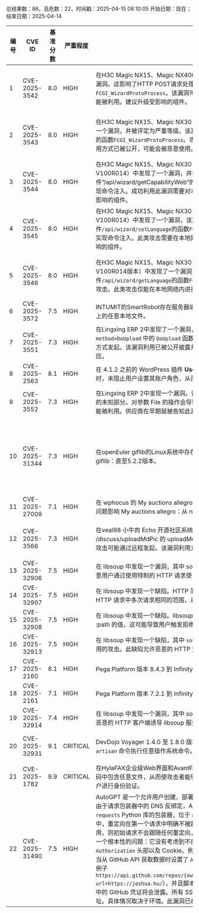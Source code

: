 总结果数：86，高危数：22，时间戳：2025-04-15 08:10:05
开始日期：现在；结束日期：2025-04-14

| 编号 | CVE ID | 基准分数 | 严重程度 | 描述 | 参考资料 |
|-----|--------|------------|----------|-------------|------------|
| 1 | CVE-2025-3542 | 8.0  | HIGH | 在H3C Magic NX15、Magic NX400以及Magic R3010（直至V100R014版本）中发现了一个被归类为严重的漏洞。这影响了HTTP POST请求处理组件中文件`/api/wizard/getsyncpppoecfg`的函数`FCGI_WizardProtoProcess`。该漏洞可导致命令注入。攻击必须在本地网络内发起。该漏洞利用已被公开披露并可能被利用。建议升级受影响的组件。 | [1]https://gist.github.com/mono7s/dd7a0a1ec444bb2c228590d298e37a5d<br>[2]https://vuldb.com/?ctiid.304581<br>[3]https://vuldb.com/?id.304581<br>[4]https://vuldb.com/?submit.524738<br>[5]https://www.h3c.com/cn/Service/Document_Software/Software_Download/Consume_product/<br>[6]https://zhiliao.h3c.com/theme/details/229784 |
| 2 | CVE-2025-3543 | 8.0  | HIGH | 在H3C Magic NX15、Magic NX30 Pro、Magic NX400以及Magic R3010（直到V100R014版本）中发现了一个漏洞，并被评定为严重等级。该漏洞影响HTTP POST请求处理组件中的文件`/api/wizard/setsyncpppoecfg`的函数`FCGI_WizardProtoProcess`。攻击者通过操纵此功能可实现命令注入。此攻击需要访问本地网络。该漏洞利用方式已被公开，可能会被恶意使用。建议升级受影响的组件。 | [1]https://gist.github.com/mono7s/9369a3ef060b5655303cd234ba583bb5<br>[2]https://vuldb.com/?ctiid.304582<br>[3]https://vuldb.com/?id.304582<br>[4]https://vuldb.com/?submit.524739<br>[5]https://www.h3c.com/cn/Service/Document_Software/Software_Download/Consume_product/<br>[6]https://zhiliao.h3c.com/theme/details/229784 |
| 3 | CVE-2025-3544 | 8.0  | HIGH | 在H3C Magic NX15、Magic NX30 Pro、Magic NX400、Magic R3010以及Magic BE18000（版本至V100R014）中发现了一个漏洞，并被评定为严重级别。此问题影响HTTP POST请求处理组件中的文件“/api/wizard/getCapabilityWeb”的函数FCGI_CheckStringIfContainsSemicolon。攻击者通过操纵该功能可实现命令注入。成功利用此漏洞需要对本地网络的访问权限。该漏洞利用方式已被公开，可能已被使用。建议升级受影响的组件。 | [1]https://gist.github.com/isstabber/05dfeefa3685a369b8802626e0252e27<br>[2]https://vuldb.com/?ctiid.304583<br>[3]https://vuldb.com/?id.304583<br>[4]https://vuldb.com/?submit.524743<br>[5]https://www.h3c.com/cn/Service/Document_Software/Software_Download/Consume_product/<br>[6]https://zhiliao.h3c.com/theme/details/229784 |
| 4 | CVE-2025-3545 | 8.0  | HIGH | 在H3C Magic NX15、Magic NX30 Pro、Magic NX400、Magic R3010以及Magic BE18000（版本至V100R014）中发现了一个漏洞，该漏洞被归类为严重漏洞。受影响的是HTTP POST请求处理组件中文件`/api/wizard/setLanguage`的函数`FCGI_CheckStringIfContainsSemicolon`的功能。攻击者通过操纵此功能可以实现命令注入。此类攻击需要在本地网络中进行。该漏洞利用方式已被公开，可能会被攻击者使用。建议升级受影响的组件。 | [1]https://gist.github.com/isstabber/cc7bc3281c0f0d6659d2f9934e1c57c1<br>[2]https://vuldb.com/?ctiid.304584<br>[3]https://vuldb.com/?id.304584<br>[4]https://vuldb.com/?submit.524744<br>[5]https://www.h3c.com/cn/Service/Document_Software/Software_Download/Consume_product/<br>[6]https://zhiliao.h3c.com/theme/details/229784 |
| 5 | CVE-2025-3546 | 8.0  | HIGH | 在H3C Magic NX15、Magic NX30 Pro、Magic NX400、Magic R3010以及Magic BE18000（直至V100R014版本）中发现了一个漏洞，该漏洞已被评定为严重级别。此漏洞影响HTTP POST请求处理组件中的文件`/api/wizard/getLanguage`的函数`FCGI_CheckStringIfContainsSemicolon`。攻击者可通过该漏洞执行命令注入攻击。此类攻击仅能在本地网络内进行。目前，该漏洞的利用方式已公开并可能被利用。建议升级受影响的组件。 | [1]https://gist.github.com/isstabber/154661f329e4ae6bfe15dcdc0b932ff3<br>[2]https://vuldb.com/?ctiid.304585<br>[3]https://vuldb.com/?id.304585<br>[4]https://vuldb.com/?submit.524745<br>[5]https://www.h3c.com/cn/Service/Document_Software/Software_Download/Consume_product/<br>[6]https://zhiliao.h3c.com/theme/details/229784 |
| 6 | CVE-2025-3572 | 7.5  | HIGH | INTUMIT的SmartRobot存在服务器端请求伪造漏洞，允许未经身份验证的攻击者探测内部网络，甚至访问服务器上的任意本地文件。 | [1]https://www.twcert.org.tw/en/cp-139-10065-2494c-2.html<br>[2]https://www.twcert.org.tw/tw/cp-132-10064-6346a-1.html |
| 7 | CVE-2025-3551 | 7.3  | HIGH | 在Lingxing ERP 2中发现了一个漏洞，并被评定为严重级别。受影响的功能是文件 `/Api/FileUpload.ashx?method=DoUpload` 中的 `DoUpload` 函数。对参数 `File` 的操作会导致不受限制的文件上传。攻击可能可以通过远程方式发起。该漏洞利用已被公开披露并可能被使用。供应商在早期就被告知了此漏洞披露信息，但未作出任何回应。 | [1]https://github.com/666lail/report/blob/main/tmp/fileUpload_1.md<br>[2]https://vuldb.com/?ctiid.304592<br>[3]https://vuldb.com/?id.304592<br>[4]https://vuldb.com/?submit.547878 |
| 8 | CVE-2025-2563 | 8.1  | HIGH | 在 4.1.2 之前的 WordPress 插件 **User Registration & Membership** 在启用会员插件（Membership Addon）时，未阻止用户设置其账户角色，从而导致权限提升问题，并允许未经身份验证的用户获得管理员权限。 | [1]https://wpscan.com/vulnerability/2c0f62a1-9510-4f90-a297-17634e6c8b75/ |
| 9 | CVE-2025-3552 | 7.3  | HIGH | 在Lingxing ERP 2中发现一个漏洞。该漏洞已被归类为严重漏洞。这影响了文件 /Api/TinyMce/UploadAjax.ashx 的未知部分。对参数 File 的操作会导致不受限的文件上传。可以远程发起攻击。该漏洞利用方式已公开披露并可能被利用。供应商在早期就被告知此漏洞信息，但未作出任何回应。 | [1]https://github.com/666lail/report/blob/main/tmp/fileUpload_3.md<br>[2]https://vuldb.com/?ctiid.304593<br>[3]https://vuldb.com/?id.304593<br>[4]https://vuldb.com/?submit.547881 |
| 10 | CVE-2025-31344 | 7.3  | HIGH | 在openEuler giflib的Linux系统中存在基于堆的缓冲区溢出漏洞。此漏洞与程序文件gif2rgb.C相关。该问题影响giflib：直至5.2.2版本。 | [1]https://gitee.com/src-openeuler/giflib/pulls/54<br>[2]https://www.openeuler.org/zh/security/security-bulletins/detail/?id=openEuler-SA-2025-1292<br>[3]http://www.openwall.com/lists/oss-security/2025/04/07/3<br>[4]http://www.openwall.com/lists/oss-security/2025/04/07/4<br>[5]http://www.openwall.com/lists/oss-security/2025/04/07/5<br>[6]http://www.openwall.com/lists/oss-security/2025/04/07/6<br>[7]http://www.openwall.com/lists/oss-security/2025/04/08/1<br>[8]http://www.openwall.com/lists/oss-security/2025/04/09/5<br>[9]http://www.openwall.com/lists/oss-security/2025/04/09/7<br>[10]http://www.openwall.com/lists/oss-security/2025/04/10/1 |
| 11 | CVE-2025-27009 | 7.1  | HIGH | 在 wphocus 的 My auctions allegro 中存在 Cross-Site Request Forgery (CSRF) 漏洞，允许存储型 XSS。此问题影响 My auctions allegro：从 n/a 到 3.6.20。 | [1]https://patchstack.com/database/wordpress/plugin/my-auctions-allegro-free-edition/vulnerability/wordpress-my-auctions-allegro-plugin-3-6-20-cross-site-request-forgery-csrf-vulnerability?_s_id=cve |
| 12 | CVE-2025-3566 | 7.3  | HIGH | 在veal98 小牛肉 Echo 开源社区系统 4.2 中发现一个被评定为严重的漏洞。此问题影响到文件 /discuss/uploadMdPic 的 uploadMdPic 函数。对参数 editormd-image-file 的操作会导致不受限的文件上传。攻击可能通过远程发起。该漏洞利用方式已被公开并可能会被使用。 | [1]https://github.com/caigo8/CVE-md/blob/main/Echo/%E6%9C%AA%E6%8E%88%E6%9D%83%E4%BB%BB%E6%84%8F%E6%96%87%E4%BB%B6%E4%B8%8A%E4%BC%A0.md<br>[2]https://vuldb.com/?ctiid.304607<br>[3]https://vuldb.com/?id.304607<br>[4]https://vuldb.com/?submit.549509 |
| 13 | CVE-2025-32906 | 7.5  | HIGH | 在 libsoup 中发现一个漏洞，其中 soup_headers_parse_request() 函数可能存在越界读取漏洞。此漏洞允许恶意用户通过使用特制的 HTTP 请求使 HTTP 服务器崩溃。 | [1]https://access.redhat.com/security/cve/CVE-2025-32906<br>[2]https://bugzilla.redhat.com/show_bug.cgi?id=2359341 |
| 14 | CVE-2025-32907 | 7.5  | HIGH | 在 libsoup 中发现一个缺陷。HTTP 范围请求的实现容易受到资源消耗攻击的影响。此缺陷允许恶意客户端在单个 HTTP 请求中多次请求相同的范围，从而导致服务器使用大量的内存。 | [1]https://access.redhat.com/security/cve/CVE-2025-32907<br>[2]https://bugzilla.redhat.com/show_bug.cgi?id=2359342 |
| 15 | CVE-2025-32908 | 7.5  | HIGH | 在 libsoup 中发现一个缺陷。libsoup 的 HTTP/2 服务器可能未完全验证伪头部字段 :scheme、:authority 和 :path 的值，这可能导致用户触发拒绝服务攻击 (DoS)。 | [1]https://access.redhat.com/security/cve/CVE-2025-32908<br>[2]https://bugzilla.redhat.com/show_bug.cgi?id=2359343 |
| 16 | CVE-2025-32913 | 7.5  | HIGH | 在 libsoup 中发现一个缺陷，其中 `soup_message_headers_get_content_disposition()` 函数容易受到空指针解引用的攻击。此缺陷允许恶意的 HTTP 对等方使使用该函数的 libsoup 客户端或服务器崩溃。 | [1]https://access.redhat.com/security/cve/CVE-2025-32913<br>[2]https://bugzilla.redhat.com/show_bug.cgi?id=2359357 |
| 17 | CVE-2025-2160 | 8.1  | HIGH | Pega Platform 版本 8.4.3 到 Infinity 24.2.1 受到与 Mashup 相关的 XSS 问题影响。 | [1]https://support.pega.com/support-doc/pega-security-advisory-d25-vulnerability-remediation-note |
| 18 | CVE-2025-2161 | 7.1  | HIGH | Pega Platform 版本 7.2.1 到 Infinity 24.2.1 受到与 Mashup 相关的 XSS 问题影响。 | [1]https://support.pega.com/support-doc/pega-security-advisory-d25-vulnerability-remediation-note |
| 19 | CVE-2025-32914 | 7.4  | HIGH | 在 libsoup 中发现一个漏洞，其中 soup_multipart_new_from_message() 函数存在越界读取漏洞。此漏洞允许恶意的 HTTP 客户端诱导 libsoup 服务器进行越界读取。 | [1]https://access.redhat.com/security/cve/CVE-2025-32914<br>[2]https://bugzilla.redhat.com/show_bug.cgi?id=2359358 |
| 20 | CVE-2025-32931 | 9.1  | CRITICAL | DevDojo Voyager 1.4.0 至 1.8.0 版本，在使用 Laravel 8 或更高版本时，允许已认证的管理员通过特定的 `php artisan` 命令执行任意操作系统命令。 | [1]https://github.com/lishihihi/voyager-issue-report/<br>[2]https://github.com/thedevdojo/voyager/blob/1.8/docs/core-concepts/compass.md<br>[3]https://github.com/thedevdojo/voyager/blob/7e7e0f4f0e115d2d9e0481a86153a1ceff194c00/resources/views/compass/includes/commands.blade.php#L11-L16 |
| 21 | CVE-2025-1782 | 9.9  | CRITICAL | 在HylaFAX企业级Web界面和AvantFAX中，在使用语言表单元素之前未正确进行清理，可能会被滥用以在PHP代码中包含任意文件，从而使攻击者能够以web服务器用户的权限执行任何操作。此漏洞要求攻击者使用有效用户账户进行身份验证。 | [1]https://www.ifax.com/security/CVE-2025-1782.html |
| 22 | CVE-2025-31490 | 7.5  | HIGH | AutoGPT 是一个允许用户创建、部署和管理自动化复杂工作流的连续人工智能代理的平台。在 0.6.1 版本之前，由于请求包装器中的 DNS 反绑定，AutoGPT 允许存在 SSRF（服务器端请求伪造）。AutoGPT 使用了一个围绕 `requests` Python 库的包装器，位于 `autogpt_platform/backend/backend/util/request.py` 中。在这个包装器中，重定向在第一个请求中明确不被跟随。如果该包装器与 `allow_redirects` 设置为 `True`（这是默认值）一起使用，则初始请求不会跟随任何重定向，而是由包装器使用新的位置重新请求。然而，在手动重新请求新位置时存在一个根本性的问题：它没有考虑到不应该跨域发送的安全敏感头部字段，例如 `Authorization` 和 `Proxy-Authorization` 头部以及 Cookie。例如，在 `autogpt_platform/backend/backend/blocks/github/_api.py` 中，当从 GitHub API 获取数据时设置了 `Authorization` 头部。但是，如果 GitHub 存在开放重定向漏洞（例如虚构的例子 `https://api.github.com/repos/{owner}/{repo}/issues/comments/{comment_id}/../../../../../redirect/?url=https://joshua.hu/`），并且脚本可以被强制访问它并带上 `Authorization` 头部，那么 `Authorization` 头部中的 GitHub 凭证将会泄露。所有 SSRF 保护机制都可以被绕过；这可能导致查询本地服务或之前被阻止的其他地址。具体情况取决于环境。此漏洞已在 0.6.1 版本中修复。 | [1]https://github.com/Significant-Gravitas/AutoGPT/commit/66ebe4376eab3434af90808796b54c2139847b37<br>[2]https://github.com/Significant-Gravitas/AutoGPT/security/advisories/GHSA-wvjg-9879-3m7w |
